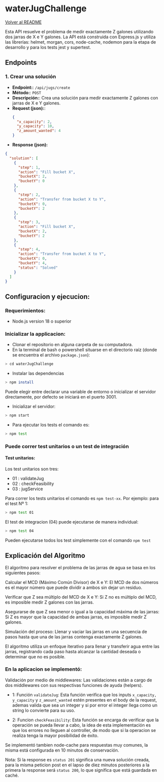 
# waterJugChallenge
[Volver al README](../README.md)

Esta API resuelve el problema de medir exactamente Z galones utilizando dos jarras de X e Y galones. La API está construida con Express.js y utiliza las librerías: helmet, morgan, cors, node-cache, nodemon para la etapa de desarrollo y para los tests jest y supertest.

## Endpoints

### 1. Crear una solución
- **Endpoint:**: `/api/jugs/create`
- **Método:**: `POST`
- **Descripción:**: Crea una solución para medir exactamente Z galones con jarras de X e Y galones.
- **Request (json):**:
  ```json
  {
    "x_capacity": 2,
    "y_capacity": 10,
    "z_amount_wanted": 4
  }
  ```
- **Response (json):**
```json
{
  "solution": [
    {
      "step": 1,
      "action": "Fill bucket X",
      "bucketX": 2,
      "bucketY": 0
    },
    {
      "step": 2,
      "action": "Transfer from bucket X to Y",
      "bucketX": 0,
      "bucketY": 2
    },
    {
      "step": 3,
      "action": "Fill bucket X",
      "bucketX": 2,
      "bucketY": 2
    },
    {
      "step": 4,
      "action": "Transfer from bucket X to Y",
      "bucketX": 0,
      "bucketY": 4,
      "status": "Solved"
    }
  ]
}
```

## Configuracion y ejecucion:
### Requerimientos:
- Node.js version 18 o superior
### Inicializar la applicacion:
- Clonar el repositorio en alguna carpeta de su computadora.
- En la terminal de bash o powershell situarse en el directorio raíz (donde se encuentra el archivo `package.json`): 
```bash
> cd waterJugChallenge
```
- Instalar las dependencias
```bash
> npm install
```
Puede elegir entre declarar una variable de entorno o inicializar el servidor directamente, por defecto se iniciará en el puerto 3001.
- Inicializar el servidor:
```bash
> npm start
```
- Para ejecutar los tests el comando es: 
```bash
> npm test
```
### Puede correr test unitarios o un test de integración

#### Test unitarios:
Los test unitarios son tres:

- 01 : validateJug
- 02 : checkFeasibility
- 03 : jugService

Para correr los tests unitarios el comando es `npm test-xx`. Por ejemplo: para el test Nº 1:
```bash
> npm test 01
```

El test de integracion (04) puede ejecutarse de manera individual:

```bash
> npm test 04
```
Pueden ejecutarse todos los test simplemente con el comando `npm test`

## Explicación del Algoritmo
El algoritmo para resolver el problema de las jarras de agua se basa en los siguientes pasos:

Calcular el MCD (Máximo Común Divisor) de X e Y:
El MCD de dos números es el mayor número que puede dividir a ambos sin dejar un residuo.

Verificar que Z sea múltiplo del MCD de X e Y:
Si Z no es múltiplo del MCD, es imposible medir Z galones con las jarras.

Asegurarse de que Z sea menor o igual a la capacidad máxima de las jarras:
Si Z es mayor que la capacidad de ambas jarras, es imposible medir Z galones.

Simulación del proceso:
Llenar y vaciar las jarras en una secuencia de pasos hasta que una de las jarras contenga exactamente Z galones.

El algoritmo utiliza un enfoque iterativo para llenar y transferir agua entre las jarras, registrando cada paso hasta alcanzar la cantidad deseada o determinar que no es posible.

### En la aplicacion se implementó:

Validación por medio de middlewares:
Las validaciones están a cargo de dos middlewares con sus respectivas funciones de ayuda (helpers).
- 1: Función `validateJug`:
Esta función verifica que los inputs `x_capacity, y_capacity` y `z_amount_wanted` estén presentes en el body de la request, ademas valida que sea un integer y si por error el integer llega como un string lo convierte para su uso. 

- 2: Funcion `checkFeasibility`:
Esta función se encarga de verificar que la operación se pueda llevar a cabo, la idea de esta implementación es que los errores no lleguen al controller, de modo que si la operacion se realiza tenga la mayor posibilidad de éxito.

Se implementó tambien node-cache para respuestas muy comunes, la misma está configurada en 10 minutos de conservación. 

Nota: Si la response es `status 201` significa una nueva solución creada, para la misma peticion post en el lapso de diez minutos posteriores a la primera la response será `status 200`, lo que significa que está guardada en caché.
